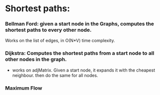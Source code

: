 # Shortest paths:
### Bellman Ford: given a start node in the Graphs, computes the shortest paths to every other node.
Works on the list of edges, in O(N*V) time complexity.

### Dijkstra: Computes the shortest paths from a start node to all other nodes in the graph.
* works on adjMatrix. Given a start node, it expands it with the cheapest neighbour. then do the same for all nodes.

### Maximum Flow
